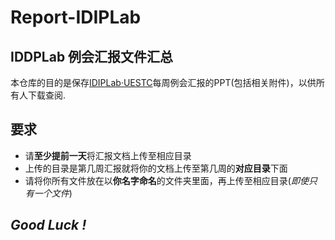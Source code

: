 # Report-IDIPLab
## IDDPLab 例会汇报文件汇总
本仓库的目的是保存[IDIPLab·UESTC](http://www.gispalab.uestc.edu.cn)每周例会汇报的PPT(包括相关附件)，以供所有人下载查阅.

## 要求
+ 请**至少提前一天**将汇报文档上传至相应目录
+ 上传的目录是第几周汇报就将你的文档上传至第几周的**对应目录**下面
+ 请将你所有文件放在以**你名字命名**的文件夹里面，再上传至相应目录(*即使只有一个文件*)

##  *Good Luck !*
